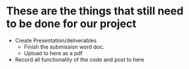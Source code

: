 # These are the things that still need to be done for our project

- Create Presentation/deliverables
  - Finish the submission word doc.
  - Upload to here as a pdf
- Record all functionality of the code and post to here
  
    
